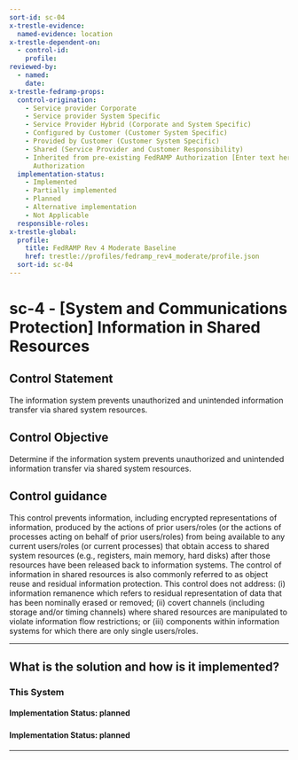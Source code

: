 ```yaml
---
sort-id: sc-04
x-trestle-evidence:
  named-evidence: location
x-trestle-dependent-on:
  - control-id:
    profile:
reviewed-by:
  - named:
    date:
x-trestle-fedramp-props:
  control-origination:
    - Service provider Corporate
    - Service provider System Specific
    - Service Provider Hybrid (Corporate and System Specific)
    - Configured by Customer (Customer System Specific)
    - Provided by Customer (Customer System Specific)
    - Shared (Service Provider and Customer Responsibility)
    - Inherited from pre-existing FedRAMP Authorization [Enter text here], Date of
      Authorization
  implementation-status:
    - Implemented
    - Partially implemented
    - Planned
    - Alternative implementation
    - Not Applicable
  responsible-roles:
x-trestle-global:
  profile:
    title: FedRAMP Rev 4 Moderate Baseline
    href: trestle://profiles/fedramp_rev4_moderate/profile.json
  sort-id: sc-04
---
```


# sc-4 - \[System and Communications Protection\] Information in Shared Resources

## Control Statement

The information system prevents unauthorized and unintended information transfer via shared system resources.

## Control Objective

Determine if the information system prevents unauthorized and unintended information transfer via shared system resources.

## Control guidance

This control prevents information, including encrypted representations of information, produced by the actions of prior users/roles (or the actions of processes acting on behalf of prior users/roles) from being available to any current users/roles (or current processes) that obtain access to shared system resources (e.g., registers, main memory, hard disks) after those resources have been released back to information systems. The control of information in shared resources is also commonly referred to as object reuse and residual information protection. This control does not address: (i) information remanence which refers to residual representation of data that has been nominally erased or removed; (ii) covert channels (including storage and/or timing channels) where shared resources are manipulated to violate information flow restrictions; or (iii) components within information systems for which there are only single users/roles.

______________________________________________________________________

## What is the solution and how is it implemented?

<!-- For implementation status enter one of: implemented, partial, planned, alternative, not-applicable -->

<!-- Note that the list of rules under ### Rules: is read-only and changes will not be captured after assembly to JSON -->

### This System

<!-- Add implementation prose for the main This System component for control: sc-4 -->

#### Implementation Status: planned

### 

<!-- Add control implementation description here for control: sc-4 -->

#### Implementation Status: planned

______________________________________________________________________
